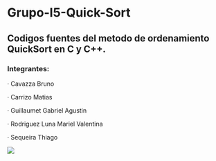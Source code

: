 # Grupo-I5-Quick-Sort

<h2>Codigos fuentes del metodo de ordenamiento QuickSort en C y C++.</h2>

<h3>Integrantes:</h3>
<p>· Cavazza  Bruno</p>
<p>· Carrizo Matias</p>
<p>· Guillaumet Gabriel Agustin</p>
<p>· Rodriguez Luna Mariel Valentina</p>
<p>· Sequeira Thiago</p>

<img src="https://cdn.discordapp.com/attachments/852993105257955378/853407020689391656/Code.png">
